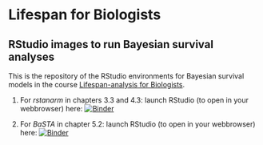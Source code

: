 # Lifespan for Biologists

## RStudio images to run Bayesian survival analyses 

This is the repository of the RStudio environments for Bayesian survival models in the course [Lifespan-analysis for Biologists](http://lifespananalysis.zajitschek.net).

1. For *rstanarm* in chapters 3.3 and 4.3: launch RStudio (to open in your webbrowser) here:
 [![Binder](https://mybinder.org/badge_logo.svg)]( https://mybinder.org/v2/gh/zajitschek/RStudioLifespanBayesian/master?urlpath=rstudio )
 
1. For *BaSTA* in chapter 5.2: launch RStudio (to open in your webbrowser) here:
 [![Binder](https://mybinder.org/badge_logo.svg)](https://mybinder.org/v2/gh/zajitschek/RStudioLifespanBayesian/BaSTA?urlpath=rstudio )

